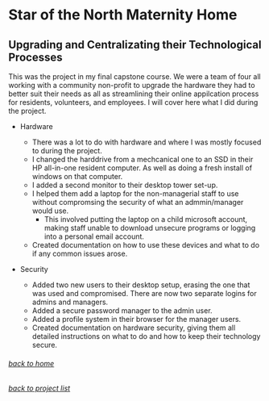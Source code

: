 <!-- layout: page
title: "son"
permalink: /son/ -->

# Star of the North Maternity Home
## Upgrading and Centralizating their Technological Processes

This was the project in my final capstone course. We were a team of four all working with a community non-profit to upgrade the hardware they had to better suit their
needs as all as streamlining their online appilcation process for residents, volunteers, and employees. I will cover here what I did during the project.

- Hardware
  - There was a lot to do with hardware and where I was mostly focused to during the project. 
  - I changed the harddrive from a mechcanical one to an SSD in their HP all-in-one resident computer. As well as doing a fresh install of windows on that computer.
  - I added a second monitor to their desktop tower set-up.
  - I helped them add a laptop for the non-managerial staff to use without compromsing the security of what an admmin/manager would use.
    - This involved putting the laptop on a child microsoft account, making staff unable to download unsecure programs or logging into a personal email account. 
  - Created documentation on how to use these devices and what to do if any common issues arose.

- Security 
  - Added two new users to their desktop setup, erasing the one that was used and compromised. There are now two separate logins for admins and managers.
  - Added a secure password manager to the admin user.
  - Added a profile system in their browser for the manager users.
  - Created documentation on hardware security, giving them all detailed instructions on what to do and how to keep their technology secure. 

###### [back to home](jmorrison11.github.io)
###### [back to project list](https://jmorrison11.github.io/projects)
